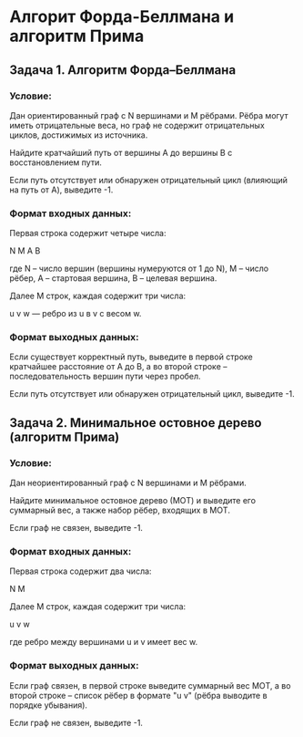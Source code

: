 # Алгорит Форда-Беллмана и алгоритм Прима

## Задача 1. Алгоритм Форда–Беллмана
### Условие:
Дан ориентированный граф с N вершинами и M рёбрами. Рёбра могут иметь отрицательные веса, но граф не содержит отрицательных циклов, достижимых из источника.

Найдите кратчайший путь от вершины A до вершины B с восстановлением пути.

Если путь отсутствует или обнаружен отрицательный цикл (влияющий на путь от A), выведите -1.

### Формат входных данных:
Первая строка содержит четыре числа:

N M A B

где N – число вершин (вершины нумеруются от 1 до N), M – число рёбер, A – стартовая вершина, B – целевая вершина.

Далее M строк, каждая содержит три числа:

u v w — ребро из u в v с весом w.

### Формат выходных данных:
Если существует корректный путь, выведите в первой строке кратчайшее расстояние от A до B, а во второй строке – последовательность вершин пути через пробел.

Если путь отсутствует или обнаружен отрицательный цикл, выведите -1.

## Задача 2. Минимальное остовное дерево (алгоритм Прима)
### Условие:
Дан неориентированный граф с N вершинами и M рёбрами.

Найдите минимальное остовное дерево (МOТ) и выведите его суммарный вес, а также набор рёбер, входящих в МOТ.

Если граф не связен, выведите -1.

### Формат входных данных:
Первая строка содержит два числа:

N M

Далее M строк, каждая содержит три числа:

u v w

где ребро между вершинами u и v имеет вес w.

### Формат выходных данных:
Если граф связен, в первой строке выведите суммарный вес МOТ, а во второй строке – список рёбер в формате "u v" (рёбра выводите в порядке убывания).

Если граф не связен, выведите -1.
